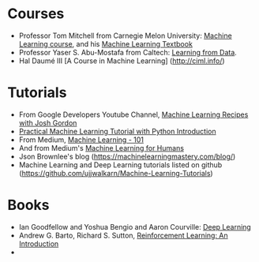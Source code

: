 # Courses
- Professor Tom Mitchell from Carnegie Melon University: [Machine Learning course](http://www.cs.cmu.edu/~tom/10701_sp11/), 
and his [Machine Learning Textbook](http://www.cs.cmu.edu/afs/cs.cmu.edu/user/mitchell/ftp/mlbook.html)
- Professor Yaser S. Abu-Mostafa from Caltech: [Learning from Data](https://work.caltech.edu/telecourse.html).
- Hal Daumé III [A Course in Machine Learning] (http://ciml.info/)

# Tutorials
- From Google Developers Youtube Channel, 
[Machine Learning Recipes with Josh Gordon](https://www.youtube.com/playlist?list=PLOU2XLYxmsIIuiBfYad6rFYQU_jL2ryal)
- [Practical Machine Learning Tutorial with Python Introduction](https://pythonprogramming.net/machine-learning-tutorial-python-introduction/)
- From Medium, [Machine Learning - 101](https://medium.com/machine-learning-101)
- And from Medium's [Machine Learning for Humans](https://medium.com/machine-learning-for-humans)
- Json Brownlee's blog (https://machinelearningmastery.com/blog/)
- Machine Learning and Deep Learning tutorials listed on github (https://github.com/ujjwalkarn/Machine-Learning-Tutorials)

# Books
- Ian Goodfellow and Yoshua Bengio and Aaron Courville: [Deep Learning](http://www.deeplearningbook.org/)
- Andrew G. Barto, Richard S. Sutton, [Reinforcement Learning: An Introduction](https://mitpress.mit.edu/books/reinforcement-learning)
- 
